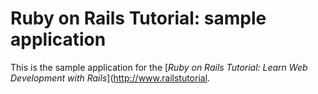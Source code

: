# Ruby on Rails Tutorial: sample application
This is the sample application for the
[*Ruby on Rails Tutorial:
Learn Web Development with Rails*](http://www.railstutorial.